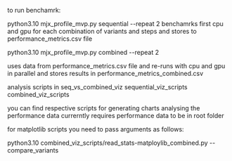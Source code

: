 to run benchamrk:

python3.10 mjx_profile_mvp.py sequential --repeat 2
benchamrks first cpu and gpu for each combination of variants and steps and stores to performance_metrics.csv file

python3.10 mjx_profile_mvp.py combined --repeat 2

uses data from performance_metrics.csv file and re-runs with cpu and gpu in parallel  and  stores results in 
performance_metrics_combined.csv

analysis scripts
in 
seq_vs_combined_viz
sequential_viz_scripts
combined_viz_scripts

you can find respective scripts for generating charts analysing the performance data
currerntly requires performance data to be in root folder

for matplotlib scripts you need to pass arguments as follows: 

python3.10 combined_viz_scripts/read_stats-matploylib_combined.py --compare_variants